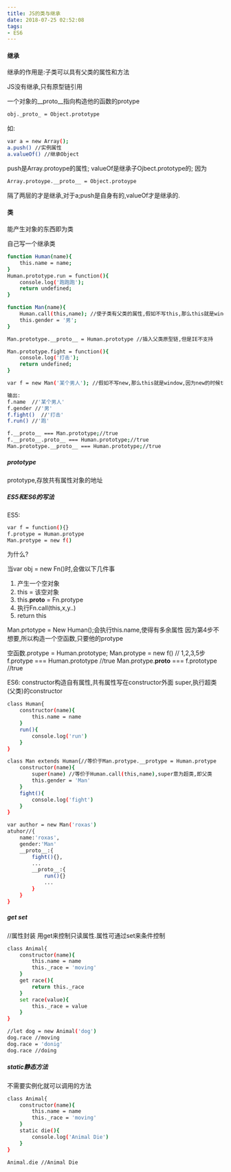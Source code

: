 ```yaml
---
title: JS的类与继承
date: 2018-07-25 02:52:08
tags:
- ES6
---
```

#### 继承

继承的作用是:子类可以具有父类的属性和方法

JS没有继承,只有原型链引用

一个对象的__proto__指向构造他的函数的protype

``` bash
obj._proto_ = Object.prototype
```

如:
``` bash
var a = new Array();
a.push() //实例属性
a.valueOf() //继承Object
```

push是Array.protoype的属性;
valueOf是继承子Ojbect.prototype的;
因为
``` bash
Array.protoype.__proto__ = Object.protoype
```

隔了两层的才是继承,对于a;push是自身有的,valueOf才是继承的.

#### 类

能产生对象的东西即为类

自己写一个继承类

``` bash
function Human(name){
    this.name = name;
}
Human.prototype.run = function(){
    console.log('跑跑跑');
    return undefined;
}

function Man(name){
    Human.call(this,name); //使子类有父类的属性,假如不写this,那么this就是window
    this.gender = '男';
}

Man.prototype.__proto__ = Human.prototype //插入父类原型链,但是IE不支持

Man.prototype.fight = function(){
    console.log('打击');
    return undefined;
} 

var f = new Man('某个男人'); //假如不写new,那么this就是window,因为new的时候this会绑定到这个对象名为Man的对象上

输出:
f.name  //'某个男人'
f.gender //'男'
f.fight()  //'打击'
f.run() //'跑'

f.__proto__ === Man.prototype;//true
f.__proto__.proto__ === Human.prototype;//true
Man.prototype.__proto__ === Human.prototype;//true
```

##### prototype

prototype,存放共有属性对象的地址

##### ES5和ES6的写法

ES5:
``` bash
var f = function(){}
f.protype = Human.protype
Man.protype = new f()
```

为什么?

当var obj = new Fn()时,会做以下几件事

1. 产生一个空对象
2. this = 该空对象
3. this.__proto__ = Fn.protype
4. 执行Fn.call(this,x,y..)
5. return this

Man.prtotype = New Human();会执行this.name,使得有多余属性
因为第4步不想要,所以构造一个空函数,只要他的protype

空函数.protype = Human.prototype;
Man.protype = new f() // 1,2,3,5步
f.protype === Human.prototype //true
Man.protype.__proto__ === f.prototype //true 

ES6:
constructor构造自有属性,共有属性写在constructor外面
super,执行超类(父类)的constructor
``` bash
class Human{
    constructor(name){
        this.name = name
    }
    run(){
        console.log('run')
    }
}

class Man extends Human{//等价于Man.protype.__protype = Human.protype
    constructor(name){
        super(name) //等价于Human.call(this,name),super意为超类,即父类
        this.gender = 'Man'
    }
    fight(){
        console.log('fight')
    }
}

var author = new Man('roxas')
atuhor//{
    name:'roxas',
    gender:'Man'
    __proto__:{
        fight(){},
        ...
        __proto__:{
            run(){}
            ...
        }
    }
}
```

##### get set
//属性封装
用get来控制只读属性.属性可通过set来条件控制
``` bash
class Animal{
    constructor(name){
        this.name = name
        this._race = 'moving'
    }
    get race(){
        return this._race
    }
    set race(value){
        this._race = value
    }
}

//let dog = new Animal('dog')
dog.race //moving
dog.race = 'donig'
dog.race //doing
```

##### static静态方法
不需要实例化就可以调用的方法
``` bash
class Animal{
    constructor(name){
        this.name = name
        this._race = 'moving'
    }
    static die(){
        console.log('Animal Die')
    }
}

Animal.die //Animal Die
```

